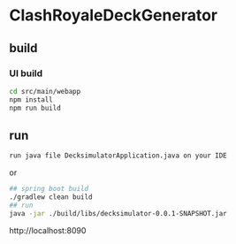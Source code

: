 # ClashRoyaleDeckGenerator

## build
### UI build
```sh  
cd src/main/webapp
npm install
npm run build
```

## run
```sh
run java file DecksimulatorApplication.java on your IDE
```
or
```sh
## spring boot build
./gradlew clean build
## run
java -jar ./build/libs/decksimulator-0.0.1-SNAPSHOT.jar
```

http://localhost:8090
